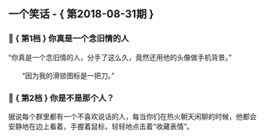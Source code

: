 ## 一个笑话 - { 第2018-08-31期 }
</hr>

### :jack_o_lantern: { 第1档 } 你真是一个念旧情的人
“你真是一个念旧情的人，分手了这么久，竟然还用他的头像做手机背景。”<br/><br/>　　“因为我的滑锁图标是一把刀。”


### :jack_o_lantern: { 第2档 } 你是不是那个人？
据说每个群里都有一个不喜欢说话的人，每当你们在热火朝天闲聊的时候，他都会安静地在边上看着，手握着鼠标，轻轻地点击着“收藏表情”。


